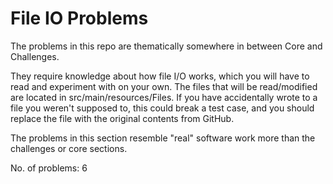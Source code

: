 # File IO Problems
The problems in this repo are thematically somewhere in between Core and Challenges.

They require knowledge about how file I/O works, which you will have to read and experiment with on your own. The files that will be read/modified are located in src/main/resources/Files. If you have accidentally wrote to a file you weren't supposed to, this could break a test case, and you should replace the file with the original contents from GitHub.

The problems in this section resemble "real" software work more than the challenges or core sections.

No. of problems: 6